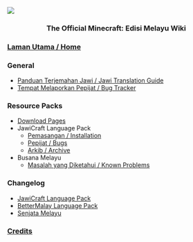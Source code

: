 ![](https://i.imgur.com/Wo8lhJl.png)
<h3 align="center"> The Official Minecraft: Edisi Melayu Wiki<br />

### [Laman Utama / Home](https://github.com/Minecraft-EdisiMelayu/MCEM-Wiki/wiki)
### General
- [Panduan Terjemahan Jawi / Jawi Translation Guide](https://github.com/Minecraft-EdisiMelayu/MCEM-Wiki/wiki/Minecraft-Jawi-Translation-Guide-%7C-Panduan-Terjemahan-Jawi-untuk-Minecraft)
- [Tempat Melaporkan Pepijat / Bug Tracker](https://github.com/Minecraft-EdisiMelayu/MCEM-BugTracker)
### Resource Packs
- [Download Pages](https://github.com/Minecraft-EdisiMelayu/MCEM-Wiki/wiki/Resource-Pack-Download-Pages)
- JawiCraft Language Pack
  - [Pemasangan / Installation](https://github.com/Minecraft-EdisiMelayu/MCEM-Wiki/wiki/JawiCraft-Language-Pack-%E2%80%90-Pemasangan--%7C-Installation)
  - [Pepijat / Bugs](https://github.com/Minecraft-EdisiMelayu/MCEM-Wiki/wiki/JawiCraft-Language-Pack-%E2%80%90-Pepijat-%7C-Bugs)
  - [Arkib / Archive](https://github.com/Minecraft-EdisiMelayu/Arkib-JawiCraft)
- Busana Melayu
  - [Masalah yang Diketahui / Known Problems](https://github.com/Minecraft-EdisiMelayu/MCEM-Wiki/wiki/Busana-Melayu#masalah-yang-diketahui--known-problems)
 
### Changelog
- [JawiCraft Language Pack](https://github.com/Minecraft-EdisiMelayu/MCEM-Wiki/wiki/JawiCraft-Language-Pack-‐-Changelog)
- [BetterMalay Language Pack](https://github.com/Minecraft-EdisiMelayu/MCEM-Wiki/wiki/BetterMalay-Language-Pack-‐-Changelog)
- [Senjata Melayu](https://github.com/Minecraft-EdisiMelayu/MCEM-Wiki/wiki/Senjata-Melayu-‐-Changelog)

### [Credits](https://github.com/Minecraft-EdisiMelayu/MCEM-Wiki/wiki/MCEM-‐-Credits)
